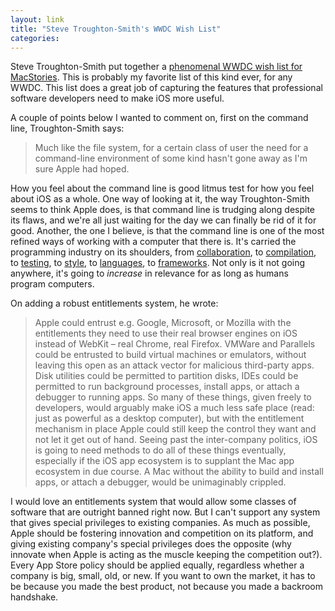 ```yaml
---
layout: link
title: "Steve Troughton-Smith's WWDC Wish List"
categories: 
---
```


Steve Troughton-Smith put together a [phenomenal WWDC wish list for MacStories](https://www.macstories.net/stories/wwdc-a-wish-list-2019-edition/). This is probably my favorite list of this kind ever, for any WWDC. This list does a great job of capturing the features that professional software developers need to make iOS more useful.

A couple of points below I wanted to comment on, first on the command line, Troughton-Smith says:

> Much like the file system, for a certain class of user the need for a command-line environment of some kind hasn't gone away as I'm sure Apple had hoped.

How you feel about the command line is good litmus test for how you feel about iOS as a whole. One way of looking at it, the way Troughton-Smith seems to think Apple does, is that command line is trudging along despite its flaws, and we're all just waiting for the day we can finally be rid of it for good. Another, the one I believe, is that the command line is one of the most refined ways of working with a computer that there is. It's carried the programming industry on its shoulders, from [collaboration](https://en.wikipedia.org/wiki/Git), to [compilation](https://en.wikipedia.org/wiki/LLVM), to [testing](https://en.wikipedia.org/wiki/Continuous_integration), to [style](https://en.wikipedia.org/wiki/Lint_(software)), to [languages](https://en.wikipedia.org/wiki/Node.js), to [frameworks](https://en.wikipedia.org/wiki/Ruby_on_Rails). Not only is it not going anywhere, it's going to *increase* in relevance for as long as humans program computers.

On adding a robust entitlements system, he wrote:

> Apple could entrust e.g. Google, Microsoft, or Mozilla with the entitlements they need to use their real browser engines on iOS instead of WebKit – real Chrome, real Firefox. VMWare and Parallels could be entrusted to build virtual machines or emulators, without leaving this open as an attack vector for malicious third-party apps. Disk utilities could be permitted to partition disks, IDEs could be permitted to run background processes, install apps, or attach a debugger to running apps. So many of these things, given freely to developers, would arguably make iOS a much less safe place (read: just as powerful as a desktop computer), but with the entitlement mechanism in place Apple could still keep the control they want and not let it get out of hand. Seeing past the inter-company politics, iOS is going to need methods to do all of these things eventually, especially if the iOS app ecosystem is to supplant the Mac app ecosystem in due course. A Mac without the ability to build and install apps, or attach a debugger, would be unimaginably crippled.

I would love an entitlements system that would allow some classes of software that are outright banned right now. But I can't support any system that gives special privileges to existing companies. As much as possible, Apple should be fostering innovation and competition on its platform, and giving existing company's special privileges does the opposite (why innovate when Apple is acting as the muscle keeping the competition out?). Every App Store policy should be applied equally, regardless whether a company is big, small, old, or new. If you want to own the market, it has to be because you made the best product, not because you made a backroom handshake.

